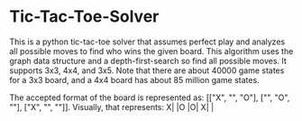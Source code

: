 # Tic-Tac-Toe-Solver

This is a python tic-tac-toe solver that assumes perfect play and analyzes all possible moves to find who wins the given board.
This algorithm uses the graph data structure and a depth-first-search so find all possible moves. It supports 3x3, 4x4, and 3x5. 
Note that there are about 40000 game states for a 3x3 board, and a 4x4 board has about 85 million game states. 

The accepted format of the board is represented as: [["X", "", "O"], ["", "O", ""], ["X", "", ""]]. 
Visually, that represents: X| |O
                            |O|
                           X| |                      

 
